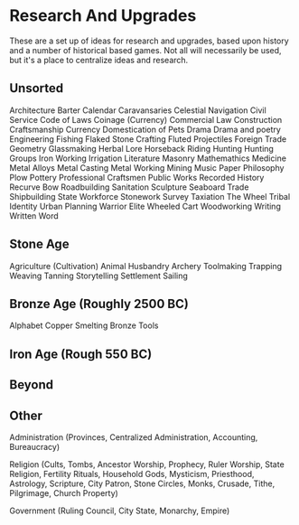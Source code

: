 # Research And Upgrades

These are a set up of ideas for research and upgrades, based upon history and a number of historical based games. Not all will necessarily be used, but it's a place to centralize ideas and research.

## Unsorted

Architecture
Barter
Calendar
Caravansaries
Celestial Navigation
Civil Service
Code of Laws
Coinage (Currency)
Commercial Law
Construction
Craftsmanship
Currency
Domestication of Pets
Drama
Drama and poetry
Engineering
Fishing
Flaked Stone Crafting
Fluted Projectiles
Foreign Trade
Geometry
Glassmaking
Herbal Lore
Horseback Riding
Hunting
Hunting Groups
Iron Working
Irrigation
Literature
Masonry
Mathemathics
Medicine
Metal Alloys
Metal Casting
Metal Working
Mining
Music
Paper
Philosophy
Plow
Pottery
Professional Craftsmen
Public Works
Recorded History
Recurve Bow
Roadbuilding
Sanitation 
Sculpture
Seaboard Trade
Shipbuilding
State Workforce
Stonework
Survey
Taxiation
The Wheel
Tribal Identity
Urban Planning
Warrior Elite
Wheeled Cart
Woodworking
Writing
Written Word


## Stone Age

Agriculture (Cultivation)
Animal Husbandry
Archery
Toolmaking
Trapping
Weaving
Tanning
Storytelling
Settlement
Sailing


## Bronze Age (Roughly 2500 BC)

Alphabet
Copper Smelting
Bronze Tools

## Iron Age (Rough 550 BC)


## Beyond



## Other

Administration (Provinces, Centralized Administration, Accounting, Bureaucracy)

Religion (Cults, Tombs, Ancestor Worship, Prophecy, Ruler Worship, State Religion, Fertility Rituals, Household Gods, Mysticism, Priesthood, Astrology, Scripture, City Patron, Stone Circles, Monks, Crusade, Tithe, Pilgrimage, Church Property)

Government (Ruling Council, City State, Monarchy, Empire)
